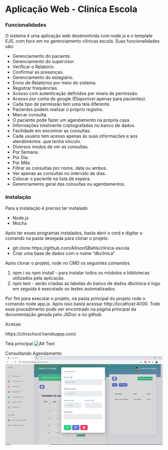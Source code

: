 # Aplicação Web - Cliníca Escola

<h3> Funcionalidades </h3>
<p>O sistema é uma aplicação web desenvolvida com node.js e o template EJS, com foco em no gerenciamento clínicas escola. Suas funcionalidades são:</p>
<ul>
<li>Gerenciamento do paciente.</li>
<li>Gerenciamento do supervisor.</li>
<li>Verificar o Relatório.</li>
<li>Confirmar as presenças.</li>
<li>Gerenciamento do estagiário.</li>
<li>Envio de Relatórios por meio do sistema.</li>
<li>Registrar frequências.</li>
<li>Acesso com autenticação definidos por níveis de permissão.</li>
<li>Acesso por conta do google (Disponível apenas para pacientes).</li>
<li>Cada tipo de permissão tem uma tela diferente.</li>
<li>Pacientes podem realizar o próprio registro.</li>
<li>Marcar consulta.</li>
<li>O paciente pode fazer um agendamento na própria casa.</li>
<li>Informações totalmente criptografadas no banco de dados.</li>
<li>Facilidade em encontrar as consultas.</li>
<li>Cada usuário tem acesso apenas às suas informações e aos atendimentos .que tenha vínculo.</li></li>
<li>Diversos modos de ver as consultas.</li>
<li>Por Semana.</li>
<li>Por Dia.</li>
<li>Por Mês.</li>
<li>Filtrar as consultas por nome, data ou ambos.</li>
<li>Ver apenas as consultas no intervalo de dias.</li>
<li>Colocar o paciente na lista de espera.</li>
<li>Gerenciamento geral das consultas ou agendamentos.</li>
</ul>

 <h3>Instalação  </h3>
<p>Para a instalação é preciso ter instalado</p>
<ul>
<li>Node.js </li>
<li>Mocha</li>
</ul>

<p>Após ter esses programas instalados, basta abrir o cmd e digitar o comando na pasta desejada para clonar o projeto.</p>
<ul>
<li>git clone https://github.com/AllisonSBahls/clinica-escola</li>
<li>Criar uma base de dados com o nome “dbclinica”</li>
</ul>	
	<p>Após clonar o projeto, rode no CMD os seguintes comandos</p>
<ol>
<li>npm i ou npm install - para instalar todos os módulos e bibliotecas utilizados pela aplicação. </li>
<li>npm test - serão criadas as tabelas do banco de dados dbclinica e logo em seguida é executado os testes automatizados.</li>
	</ol>
	Por fim para executar o projeto, na pasta principal do projeto rode o comando node app.js. Após isso basta acessar http://localhost:4000.
Todo esse procedimento pode ser encontrado na página principal da documentação gerada pelo JSDoc e no github.
<p>Acesse: </p>
https://clinschool.herokuapp.com/

Tela principal
![Alt Text](https://github.com/AllisonSBahls/clinica-escola/blob/master/app/public/img/doc/Sem%20t%C3%ADtulo.png)

Consultando Agendamento
![Alt Text](https://github.com/AllisonSBahls/clinica-escola/blob/master/app/public/img/doc/2.png)


